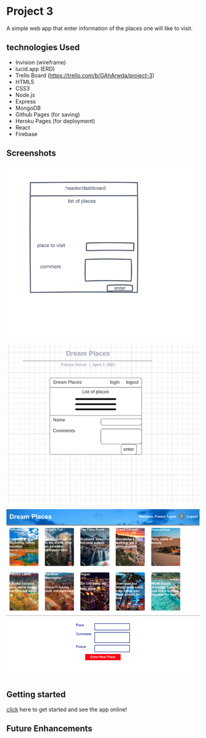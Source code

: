 # Project 3

A simple web app that enter information of the places one will like to visit.

## technologies Used
- Invision (wireframe)
- lucid.app (ERD)
- Trello Board (https://trello.com/b/GAhArwda/project-3)
- HTML5
- CSS3
- Node.js
- Express
- MongoDB 
- Github Pages (for saving)
- Heroku Pages (for deployment)
- React
- Firebase


## Screenshots

![wireframe](./public/imgs/wireframe.png)

![ERD](./public/imgs/erd.png)

![final Result](./public/imgs/final-touch.png)

## Getting started
[click]() here to get started and see the app online! 

## Future Enhancements


